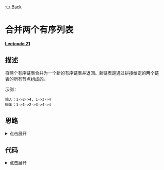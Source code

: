 [👈 Back](https://github.com/luvsunlight/algorithm/tree/master/%E9%93%BE%E8%A1%A8)

# 合并两个有序列表

[**Leetcode 21**](https://leetcode-cn.com/problems/merge-two-sorted-lists/)

## 描述

将两个有序链表合并为一个新的有序链表并返回。新链表是通过拼接给定的两个链表的所有节点组成的。 

示例：


```
输入：1->2->4, 1->3->4
输出：1->1->2->3->4->4
```

## 思路

<details>
<summary>点击展开</summary>

1. 暴力法
遍历第二条链表，将每一个节点插入到第一个有序列表中。或者先将两个链表遍历提取出数组，再对两个数组进行sort，最后根据生成的有序数组生成新链表

2. 双指针法

通过两个指针指向原有两个链表，依次判断哪个小，小的指针推入结果，并且指针往前推进一格

3. 递归法

先判断第一个指针谁大谁小，然后依次递归
</details>

## 代码

<details>
<summary>点击展开</summary>


```
/**
 * Definition for singly-linked list.
 * function ListNode(val) {
 *     this.val = val;
 *     this.next = null;
 * }
 */
/**
 * @param {ListNode} l1
 * @param {ListNode} l2
 * @return {ListNode}
 */
var mergeTwoLists = function(l1, l2) {
	let [head, node, node1, node2] = [
		null,
		null,
		typeof l1.val !== "undefined" ? l1 : null,
		typeof l2.val !== "undefined" ? l2 : null
	]
	while (node1 || node2) {
		let [v1, v2] = [node1 ? node1.val : null, node2 ? node2.val : null]
		let newNode = null
		if (v2 === null || (v1 !== null && v2 !== null && v1 <= v2)) {
			newNode = { val: node1.val, next: null }
			node1 = node1.next
		} else {
			newNode = { val: node2.val, next: null }
			node2 = node2.next
		}
		if (!head) {
			head = newNode
			node = newNode
		} else {
			node.next = newNode
			node = node.next
		}
	}
	return head
}
```

</details>